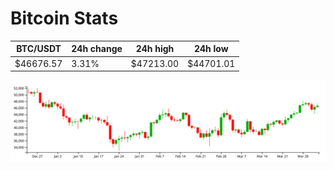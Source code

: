 # Bitcoin Stats

BTC/USDT|24h change|24h high|24h low|
|---|---|---|---|
|$46676.57|3.31%|$47213.00|$44701.01|

<img src="./chart.svg">
